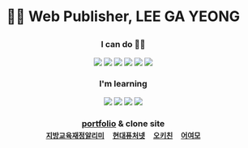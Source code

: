 <h1 align="center">👩‍💻 Web Publisher, LEE GA YEONG </p>
<h3 align="center">I can do 🙋‍♀️</h3>
<p align="center">
<img src="https://img.shields.io/badge/Html5-e34f26?style=flat&logo=HTML5&logoColor=white"/> <img src="https://img.shields.io/badge/CSS3-1572B6?style=flat&logo=CSS3&logoColor=white"/> <img src="https://img.shields.io/badge/Sass-CC6699?style=flat&logo=Sass&logoColor=white"/> <img src="https://img.shields.io/badge/JavaScript-f7df1e?style=flat&logo=JavaScript&logoColor=white"/> <img src="https://img.shields.io/badge/jQuery-0769AD?style=flat&logo=jQuery&logoColor=white"/> <img src="https://img.shields.io/badge/Photoshop-0672CB?style=flat&logo=Adobe-Photoshop&logoColor=white"/>
</p>

<h3 align="center">I'm learning</h3>

<p align="center">
<img src="https://img.shields.io/badge/Node.js-339933?style=flat&logo=Node.js&logoColor=white"/> <img src="https://img.shields.io/badge/React-61dafb?style=flat&logo=React&logoColor=white"/> <img src="https://img.shields.io/badge/Express-000000?style=flat&logo=Express&logoColor=white"/> <img src="https://img.shields.io/badge/Pug-a86454?style=flat&logo=Pug&logoColor=white"/>
</p>

<h3 align="center">

[portfolio](http://go0lee.cafe24.com/) & clone site   
[`지방교육재정알리미`](http://go0lee.cafe24.com/eduinfo/index.html)　[`현대퓨처넷`](http://go0lee.cafe24.com/hyundai/index.html)　[`오키친`](http://go0lee.cafe24.com/okitchen/index.html)　[`어여모`](http://go0lee.cafe24.com/eoyeomo/index.html)
</h3>
